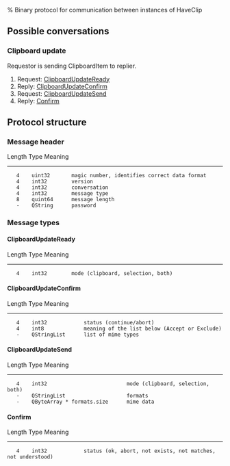 % Binary protocol for communication between instances of HaveClip

Possible conversations
----------------------

### Clipboard update

Requestor is sending ClipboardItem to replier.

  1. Request: [ClipboardUpdateReady](#clipboardupdateready)
  2. Reply: [ClipboardUpdateConfirm](#clipboardupdateconfirm)
  3. Request: [ClipboardUpdateSend](#clipboardupdatesend)
  4. Reply: [Confirm](#confirm)


Protocol structure
------------------

### Message header

  Length    Type         Meaning
 -------    -------      ------------------------------------------------
       4    uint32       magic number, identifies correct data format
       4    int32        version
       4    int32        conversation
       4    int32        message type
       8    quint64      message length
       -    QString      password

### Message types

#### ClipboardUpdateReady

  Length    Type         Meaning
 -------    -------      ------------------------------------------------
       4    int32        mode (clipboard, selection, both)

#### ClipboardUpdateConfirm

  Length    Type             Meaning
 -------    -----------      ------------------------------------------------
       4    int32            status (continue/abort)
       4    int8             meaning of the list below (Accept or Exclude)
       -    QStringList      list of mime types

#### ClipboardUpdateSend

  Length    Type                           Meaning
 -------    -------------------------      ------------------------------------------------
       4    int32                          mode (clipboard, selection, both)
       -    QStringList                    formats
       -    QByteArray * formats.size      mime data

#### Confirm

  Length    Type             Meaning
 -------    -----------      -----------------------------------------------------------
       4    int32            status (ok, abort, not exists, not matches, not understood)
